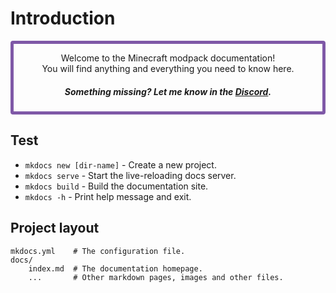 # Introduction

<div style="border: 5px solid  #7f58a7; border-radius: 4px;">
<p align="center">Welcome to the Minecraft modpack documentation!<br/>
You will find anything and everything you need to know here.
</p>
<h5 align="center"> Something missing? Let me know in the <a href="https://discord.gg/FhHhzC9SWc" target="_blank">Discord</a>.</h5>
</div>

## Test

* `mkdocs new [dir-name]` - Create a new project.
* `mkdocs serve` - Start the live-reloading docs server.
* `mkdocs build` - Build the documentation site.
* `mkdocs -h` - Print help message and exit.

## Project layout

    mkdocs.yml    # The configuration file.
    docs/
        index.md  # The documentation homepage.
        ...       # Other markdown pages, images and other files.
